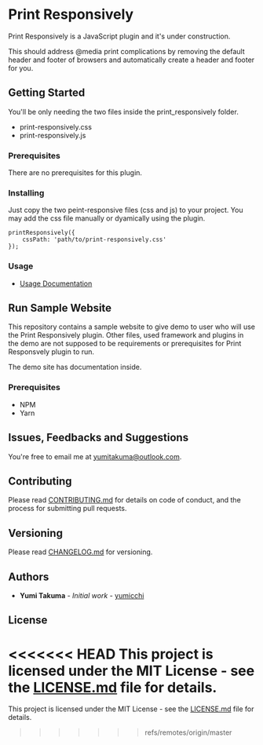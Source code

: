 # Print Responsively

Print Responsively is a JavaScript plugin and it's under construction.

This should address @media print complications by removing the default header and footer of browsers and automatically create a header and footer for you.

## Getting Started

You'll be only needing the two files inside the print_responsively folder.

* print-responsively.css
* print-responsively.js

### Prerequisites

There are no prerequisites for this plugin.

### Installing

Just copy the two peint-responsive files (css and js) to your project. You may add the css file manually or dyamically using the plugin.

```
printResponsively({
    cssPath: 'path/to/print-responsively.css'
});
```

### Usage

* [Usage Documentation](https://github.com/yumicchi/Print-Responsively/blob/master/USAGE.md)

## Run Sample Website

This repository contains a sample website to give demo to user who will use the Print Responsively plugin. Other files, used framework and plugins in the demo are not supposed to be requirements or prerequisites for Print Responsvely plugin to run.

The demo site has documentation inside.

### Prerequisites

* NPM
* Yarn

## Issues, Feedbacks and Suggestions

You're free to email me at yumitakuma@outlook.com.

## Contributing

Please read [CONTRIBUTING.md](https://github.com/yumicchi/Print-Responsively/blob/master/CONTRUBUTING.md) for details on code of conduct, and the process for submitting pull requests.

## Versioning

Please read [CHANGELOG.md](https://github.com/yumicchi/Print-Responsively/blob/master/CHANGELOG.md) for versioning.

## Authors

* **Yumi Takuma** - *Initial work* - [yumicchi](https://github.com/yumicchi)

## License

<<<<<<< HEAD
This project is licensed under the MIT License - see the [LICENSE.md](https://github.com/yumicchi/Print-Responsively/blob/master/LICENSE.md) file for details.
=======
This project is licensed under the MIT License - see the [LICENSE.md](LICENSE.md) file for details.
>>>>>>> refs/remotes/origin/master
